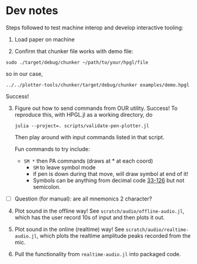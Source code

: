 # Dev notes
Steps followed to test machine interop and develop interactive tooling:

1. Load paper on machine

2. Confirm that chunker file works with demo file:
```
sudo ./target/debug/chunker ~/path/to/your/hpgl/file
```
so in our case,
```
../../plotter-tools/chunker/target/debug/chunker examples/demo.hpgl
```
Success!

3. Figure out how to send commands from OUR utility. Success!
    To reproduce this, with HPGL.jl as a working directory, do
    ```
    julia --project=. scripts/validate-pen-plotter.jl
    ```
    Then play around with input commands listed in that script.

    Fun commands to try include:
    - `SM *` then PA commands (draws at * at each coord)
        - `SM` to leave symbol mode
        - if pen is down during that move, will draw symbol at end of it!
        - Symbols can be anything from decimal code [33-126](https://www.ibm.com/docs/en/aix/7.2?topic=adapters-ascii-decimal-hexadecimal-octal-binary-conversion-table) but not semicolon.


- [ ] Question (for manual): are all mnemonics 2 character?

4. Plot sound in the offline way! See `scratch/audio/offline-audio.jl`, which has the user record 10s of input and then plots it out.

5. Plot sound in the online (realtime) way! See `scratch/audio/realtime-audio.jl`, which plots the realtime amplitude peaks recorded from the mic.

6. Pull the functionality from `realtime-audio.jl` into packaged code.
